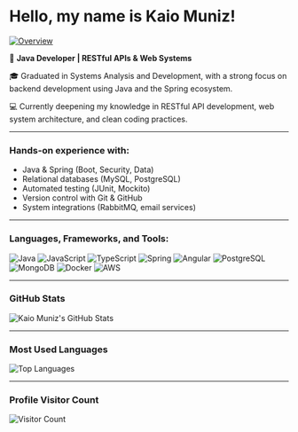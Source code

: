 # Hello, my name is Kaio Muniz!

[![Overview](https://img.shields.io/badge/-KaioMuniz-blue?style=for-the-badge&logo=github)](https://github.com/KaioMuniz)

🚀 **Java Developer | RESTful APIs & Web Systems**

🎓 Graduated in Systems Analysis and Development, with a strong focus on backend development using Java and the Spring ecosystem.

💻 Currently deepening my knowledge in RESTful API development, web system architecture, and clean coding practices.

---

### Hands-on experience with:

- Java & Spring (Boot, Security, Data)
- Relational databases (MySQL, PostgreSQL)
- Automated testing (JUnit, Mockito)
- Version control with Git & GitHub
- System integrations (RabbitMQ, email services)

---

### Languages, Frameworks, and Tools:

<img alt="Java" src="https://img.shields.io/badge/-Java-007396?style=flat-square&logo=java&logoColor=white" />
<img alt="JavaScript" src="https://img.shields.io/badge/-JavaScript-F7DF1E?style=flat-square&logo=javascript&logoColor=black" />
<img alt="TypeScript" src="https://img.shields.io/badge/-TypeScript-3178C6?style=flat-square&logo=typescript&logoColor=white" />
<img alt="Spring" src="https://img.shields.io/badge/-Spring-6DB33F?style=flat-square&logo=spring&logoColor=white" />
<img alt="Angular" src="https://img.shields.io/badge/-Angular-DD0031?style=flat-square&logo=angular&logoColor=white" />
<img alt="PostgreSQL" src="https://img.shields.io/badge/-PostgreSQL-336791?style=flat-square&logo=postgresql&logoColor=white" />
<img alt="MongoDB" src="https://img.shields.io/badge/-MongoDB-47A248?style=flat-square&logo=mongodb&logoColor=white" />
<img alt="Docker" src="https://img.shields.io/badge/-Docker-2496ED?style=flat-square&logo=docker&logoColor=white" />
<img alt="AWS" src="https://img.shields.io/badge/-AWS-232F3E?style=flat-square&logo=amazonaws&logoColor=white" />

---

### GitHub Stats

![Kaio Muniz's GitHub Stats](https://github-readme-stats.vercel.app/api?username=KaioMuniz&show_icons=true&count_private=true&theme=radical)

---

### Most Used Languages

![Top Languages](https://github-readme-stats.vercel.app/api/top-langs/?username=KaioMuniz&layout=compact&theme=radical)

---

### Profile Visitor Count

![Visitor Count](https://profile-counter.glitch.me/KaioMuniz/count.svg)
